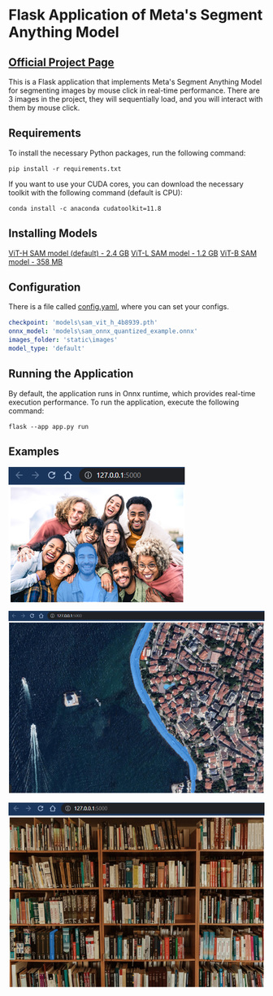 # Flask Application of Meta's Segment Anything Model

## [Official Project Page]("https://github.com/facebookresearch/segment-anything")

This is a Flask application that implements Meta's Segment Anything Model for segmenting images by mouse click in real-time performance. There are 3 images in the project, they will sequentially load, and you will interact with them by mouse click.

## Requirements
To install the necessary Python packages, run the following command:

```shell
pip install -r requirements.txt
```
If you want to use your CUDA cores, you can download the necessary toolkit with the following command (default is CPU):
```shell
conda install -c anaconda cudatoolkit=11.8
```

## Installing Models 
[ViT-H SAM model (default) - 2.4 GB]("https://dl.fbaipublicfiles.com/segment_anything/sam_vit_h_4b8939.pth")
[ViT-L SAM model - 1.2 GB]("https://dl.fbaipublicfiles.com/segment_anything/sam_vit_l_0b3195.pth")
[ViT-B SAM model - 358 MB]("https://dl.fbaipublicfiles.com/segment_anything/sam_vit_b_01ec64.pth")

## Configuration
There is a file called [config.yaml](/config.yaml), where you can set your configs.

```yaml
checkpoint: 'models\sam_vit_h_4b8939.pth'
onnx_model: 'models\sam_onnx_quantized_example.onnx'
images_folder: 'static\images'
model_type: 'default'
```

## Running the Application
By default, the application runs in Onnx runtime, which provides real-time execution performance. To run the application, execute the following command:

```shell
flask --app app.py run
```

## Examples
![People](/examples/1.png "People")

![Istanbul](/examples/2.png "Istanbul")

![Book Shelf](/examples/3.png "Book Shelf")
